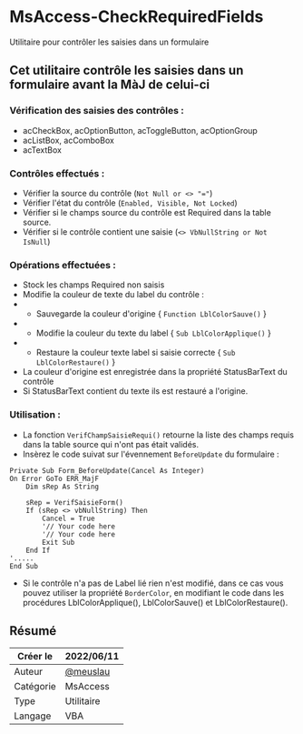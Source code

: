 # MsAccess-CheckRequiredFields
Utilitaire pour contrôler les saisies dans un formulaire
## Cet utilitaire contrôle les saisies dans un formulaire avant la MàJ de celui-ci
### Vérification des saisies des contrôles :
-  acCheckBox, acOptionButton, acToggleButton, acOptionGroup
-  acListBox, acComboBox 
-  acTextBox
### Contrôles effectués :
- Vérifier la source du contrôle (`Not Null or <> "="`)
- Vérifier l'état du contrôle (`Enabled, Visible, Not Locked`)
- Vérifier si le champs source du contrôle est Required dans la table source.
- Vérifier si le contrôle contient une saisie (`<> VbNullString or Not IsNull`)
### Opérations effectuées :
- Stock les champs Required non saisis
- Modifie la couleur de texte du label du contrôle :
- - Sauvegarde la couleur d'origine { `Function LblColorSauve()` }
- - Modifie la couleur du texte du label { `Sub LblColorApplique()` }
- - Restaure la couleur texte label si saisie correcte { `Sub LblColorRestaure()` }
- La couleur d'origine est enregistrée dans la propriété StatusBarText du contrôle
- Si StatusBarText contient du texte ils est restauré a l'origine.
### Utilisation :
- La fonction `VerifChampSaisieRequi()` retourne la liste des champs requis dans la table source qui n'ont pas était validés.
- Insèrez le code suivat sur l'évennement `BeforeUpdate` du formulaire :
```VBA
Private Sub Form_BeforeUpdate(Cancel As Integer)
On Error GoTo ERR_MajF
    Dim sRep As String

    sRep = VerifSaisieForm()
    If (sRep <> vbNullString) Then
        Cancel = True
        '// Your code here
        '// Your code here
        Exit Sub
    End If
'.....
End Sub
```

- Si le contrôle n'a pas de Label lié rien n'est modifié, dans ce cas vous pouvez utiliser la propriété `BorderColor`, 
en modifiant le code dans les procédures LblColorApplique(), LblColorSauve() et LblColorRestaure().

## Résumé

|   Créer le|   2022/06/11|
| - | - |
|   Auteur| [@meuslau](https://github.com/meuslaur)|
|   Catégorie|   MsAccess|
|   Type|   Utilitaire|
|   Langage|   VBA|
